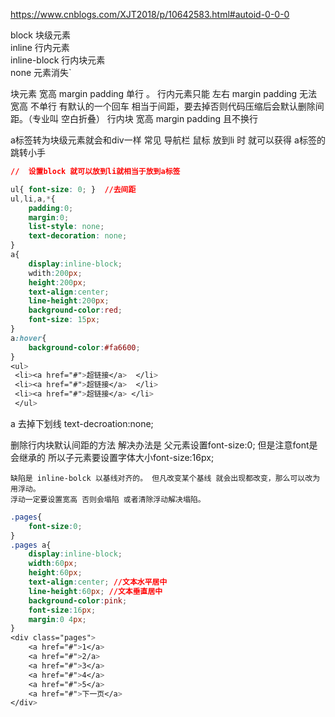 https://www.cnblogs.com/XJT2018/p/10642583.html#autoid-0-0-0 

block 块级元素  
inline 行内元素   
inline-block 行内块元素  
none 元素消失`

块元素   宽高   margin  padding  单行 。
行内元素只能 左右 margin     padding  无法宽高    不单行 
	 有默认的一个回车 相当于间距，要去掉否则代码压缩后会默认删除间距。（专业叫 空白折叠）
行内块   宽高  margin padding    且不换行


a标签转为块级元素就会和div一样
	常见 导航栏  鼠标 放到li 时 就可以获得 a标签的跳转小手
```css
//  设置block 就可以放到li就相当于放到a标签  

ul{ font-size: 0; }  //去间距
ul,li,a,*{
	padding:0; 
	margin:0;
	list-style: none;
	text-decoration: none;
}
a{ 
	display:inline-block; 
	wdith:200px; 
	height:200px; 
	text-align:center;
	line-height:200px; 
	background-color:red;
	font-size: 15px;
} 
a:hover{
	background-color:#fa6600;
}
<ul>
 <li><a href="#">超链接</a>  </li>
 <li><a href="#">超链接</a>  </li>
 <li><a href="#">超链接</a> </li>
 </ul>
```

a 去掉下划线 text-decroation:none;

删除行内块默认间距的方法
	解决办法是 父元素设置font-size:0; 但是注意font是会继承的 所以子元素要设置字体大小font-size:16px;

	缺陷是 inline-bolck 以基线对齐的。 但凡改变某个基线 就会出现都改变，那么可以改为用浮动。
	浮动一定要设置宽高 否则会塌陷 或者清除浮动解决塌陷。
```css
.pages{ 
	font-size:0; 
} 
.pages a{ 
	display:inline-block; 
	width:60px; 
	height:60px; 
	text-align:center; //文本水平居中 
	line-height:60px; //文本垂直居中 
	background-color:pink; 
	font-size:16px; 
	margin:0 4px; 
} 
<div class="pages"> 
	<a href="#">1</a> 
	<a href="#">2/a> 
	<a href="#">3</a> 
	<a href="#">4</a> 
	<a href="#">5</a> 
	<a href="#">下一页</a> 
</div>
```
